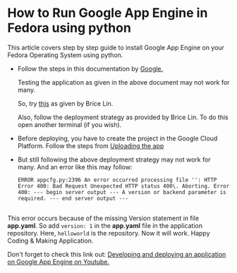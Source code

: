 # How to Run Google App Engine in Fedora using python

This article covers step by step guide to install Google App Engine on your Fedora Operating System using python.

- Follow the steps in this documentation by [Google.](https://cloud.google.com/appengine/docs/python/#uploading_the_application)

  Testing the application as given in the above document may not work for many.

  So, try [this](http://stackoverflow.com/a/16970921) as given by Brice Lin.

  Also, follow the deployment strategy as provided by Brice Lin. To do this open another terminal (if you wish).

- Before deploying, you have to create the project in the Google Cloud Platform. Follow the steps from [Uploading the app](https://cloud.google.com/appengine/docs/python/#uploading_the_application)

- But still following the above deployment strategy may not work for many. And an error like this may follow:

  ```
  ERROR appcfg.py:2396 An error occurred processing file '': HTTP Error 400: Bad Request Unexpected HTTP status 400\. Aborting. Error 400: --- begin server output --- A version or backend parameter is required. --- end server output ---
  ```
  
##  

This error occurs because of the missing Version statement in file **app.yaml**. So add `version: 1` in the **app.yaml** file in the application repository. Here, `helloworld` is the repository. Now it will work. Happy Coding & Making Application.

Don't forget to check this link out: [Developing and deploying an application on Google App Engine on Youtube.](https://www.youtube.com/watch?v=bfgO-LXGpTM)
